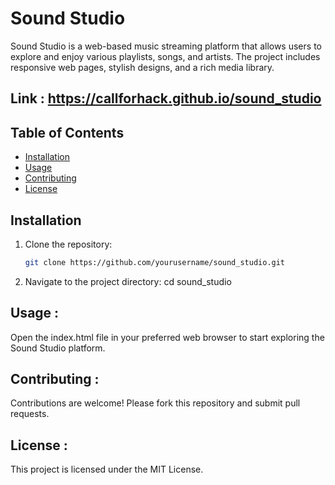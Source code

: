 # Sound Studio

Sound Studio is a web-based music streaming platform that allows users to explore and enjoy various playlists, songs, and artists. The project includes responsive web pages, stylish designs, and a rich media library.

## Link : https://callforhack.github.io/sound_studio

## Table of Contents

- [Installation](#installation)
- [Usage](#usage)
- [Contributing](#contributing)
- [License](#license)

## Installation

1. Clone the repository:
   ```bash
   git clone https://github.com/yourusername/sound_studio.git
2. Navigate to the project directory:
   cd sound_studio
## Usage :
Open the index.html file in your preferred web browser to start exploring the Sound Studio platform.

## Contributing :
Contributions are welcome! Please fork this repository and submit pull requests.

## License :
This project is licensed under the MIT License.
